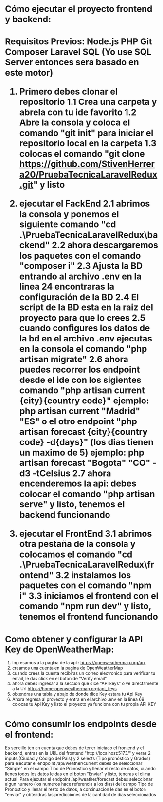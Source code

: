 <h1>Cómo ejecutar el proyecto frontend y backend:<h1>
Requisitos Previos: 
Node.js 
PHP
Git
Composer
Laravel
SQL (Yo use SQL Server entonces sera basado en este motor)

1. Primero debes clonar el repositorio
   1.1 Crea una carpeta y abrela con tu ide favorito
   1.2 Abre la consola y coloca el comando "git init" para iniciar el repositorio local en la carpeta
   1.3 colocas el comando "git clone https://github.com/StivenHerrera20/PruebaTecnicaLaravelRedux.git" y listo

2. ejecutar el FackEnd
   2.1 abrimos la consola y ponemos el siguiente comando "cd .\PruebaTecnicaLaravelRedux\backend"
   2.2 ahora descargaremos los paquetes con el comando "composer i"
   2.3 Ajusta la BD entrando al archivo .env en la linea 24 encontraras la configuración de la BD
   2.4 El script de la BD esta en la raiz del proyecto para que lo crees
   2.5 cuando configures los datos de la bd en el archivo .env ejecutas en la consola el comando "php artisan migrate"
   2.6 ahora puedes recorrer los endpoint desde el ide con los sigientes comando "php artisan current {city}{country code}" ejemplo: php artisan current "Madrid" "ES" o el otro endpoint "php artisan forecast {city}{country code} -d{days}" (los dias tienen un maximo de 5) ejemplo: php artisan forecast "Bogota" "CO" -d3 -tCelsius
   2.7 ahora encenderemos la api: debes colocar el comando "php artisan serve" y listo, tenemos el backend funcionando

3. ejecutar el FrontEnd
   3.1 abrimos otra pestaña de la consola y colocamos el comando "cd .\PruebaTecnicaLaravelRedux\frontend"
   3.2 instalamos los paquetes con el comando "npm i"
   3.3 iniciamos el frontend con el comando "npm run dev" y listo, tenemos el frontend funcionando

<h1> Como obtener y configurar la API Key de OpenWeatherMap: </h1>

1. ingresamos a la pagina de la api : https://openweathermap.org/api
2. creamos una cuenta en la pagina de OpenWeatherMap
3. cuando crees la cuenta recibiras un correo electronico para verificar tu email, le das click en el boton de "Verify email"
4. ahora debes ingresar a la seccion que dice "API keys" o ve directamente a la Url https://home.openweathermap.org/api_keys
5. obtendras una tabla y abajo de donde dice Key estara tu Api Key
6. Ahora regresa al proyecto y entra en el archivo .env en la linea 69 colocas tu Api Key y listo el proyecto ya funciona con tu propia API KEY

<h1>Cómo consumir los endpoints desde el frontend:</h1>

Es sencillo ten en cuenta que debes de tener iniciado el frontend y el backend, entras en la URL del frontend "http://localhost:5173/" y veras 2 inputs (Ciudad y Código del Pais) y 2 selects (Tipo pronóstico y Grados) para ejecutar el endpoint /api/weather/current debes de seleccionar "Simple" en el campo Tipo de Pronostico y llenar el resto de datos, cuando llenes todos los datos le das en el boton "Enviar" y listo, tendras el clima actual. Para ejecutar el endpoint /api/weather/forecast debes seleccionar algun numero (los numeros hace referencia a los dias) del campo Tipo de Pronostico y llenar el resto de datos, a continuacion le das en el boton "enviar" y obtendras las predicciones de la cantidad de dias seleccionados
